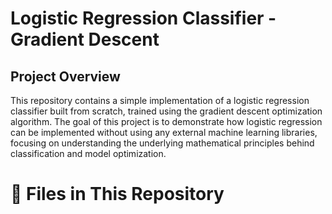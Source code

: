 # Logistic Regression Classifier - Gradient Descent

## Project Overview
This repository contains a simple implementation of a logistic regression classifier built from scratch, trained using the gradient descent optimization algorithm. The goal of this project is to demonstrate how logistic regression can be implemented without using any external machine learning libraries, focusing on understanding the underlying mathematical principles behind classification and model optimization.

# 📂 Files in This Repository
